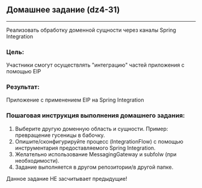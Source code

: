 ## Домашнее задание (dz4-31)

---
Реализовать обработку доменной сущности через каналы Spring Integration

### Цель:
Участники смогут осуществлять "интеграцию" частей приложения с помощью EIP

### Результат:
Приложение c применением EIP на Spring Integration

### Пошаговая инструкция выполнения домашнего задания:

1. Выберите другую доменную область и сущности. Пример: превращение гусеницы в бабочку.
2. Опишите/сконфигурируйте процесс (IntegrationFlow) с помощью инструментария предоставляемого Spring Integration.
3. Желательно использование MessagingGateway и subfolw (при необходимости).
4. Задание выполняется в другом репозитории/в другой папке.

Данное задание НЕ засчитывает предыдущие!